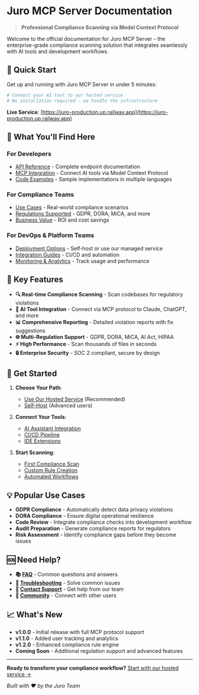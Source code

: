 # Juro MCP Server Documentation

> **Professional Compliance Scanning via Model Context Protocol**

Welcome to the official documentation for Juro MCP Server - the enterprise-grade compliance scanning solution that integrates seamlessly with AI tools and development workflows.

## 🚀 Quick Start

Get up and running with Juro MCP Server in under 5 minutes:

```bash
# Connect your AI tool to our hosted service
# No installation required - we handle the infrastructure
```

**Live Service**: [https://juro-production.up.railway.app](https://juro-production.up.railway.app)

## 📖 What You'll Find Here

### **For Developers**
- [API Reference](./api/README.md) - Complete endpoint documentation
- [MCP Integration](./mcp/README.md) - Connect AI tools via Model Context Protocol
- [Code Examples](./examples/README.md) - Sample implementations in multiple languages

### **For Compliance Teams**
- [Use Cases](./use-cases/README.md) - Real-world compliance scenarios
- [Regulations Supported](./regulations/README.md) - GDPR, DORA, MiCA, and more
- [Business Value](./business-value/README.md) - ROI and cost savings

### **For DevOps & Platform Teams**
- [Deployment Options](./deployment/README.md) - Self-host or use our managed service
- [Integration Guides](./integration/README.md) - CI/CD and automation
- [Monitoring & Analytics](./monitoring/README.md) - Track usage and performance

## 🎯 Key Features

- **🔍 Real-time Compliance Scanning** - Scan codebases for regulatory violations
- **🤖 AI Tool Integration** - Connect via MCP protocol to Claude, ChatGPT, and more
- **📊 Comprehensive Reporting** - Detailed violation reports with fix suggestions
- **🌐 Multi-Regulation Support** - GDPR, DORA, MiCA, AI Act, HIPAA
- **⚡ High Performance** - Scan thousands of files in seconds
- **🔒 Enterprise Security** - SOC 2 compliant, secure by design

## 🚀 Get Started

1. **Choose Your Path**:
   - [Use Our Hosted Service](./deployment/hosted.md) (Recommended)
   - [Self-Host](./deployment/self-host.md) (Advanced users)

2. **Connect Your Tools**:
   - [AI Assistant Integration](./mcp/ai-tools.md)
   - [CI/CD Pipeline](./integration/ci-cd.md)
   - [IDE Extensions](./integration/ide.md)

3. **Start Scanning**:
   - [First Compliance Scan](./examples/first-scan.md)
   - [Custom Rule Creation](./rules/custom-rules.md)
   - [Automated Workflows](./integration/automation.md)

## 💡 Popular Use Cases

- **GDPR Compliance** - Automatically detect data privacy violations
- **DORA Compliance** - Ensure digital operational resilience
- **Code Review** - Integrate compliance checks into development workflow
- **Audit Preparation** - Generate compliance reports for regulators
- **Risk Assessment** - Identify compliance gaps before they become issues

## 🆘 Need Help?

- **📚 [FAQ](./support/faq.md)** - Common questions and answers
- **🔧 [Troubleshooting](./support/troubleshooting.md)** - Solve common issues
- **📧 [Contact Support](./support/contact.md)** - Get help from our team
- **💬 [Community](./support/community.md)** - Connect with other users

## 📈 What's New

- **v1.0.0** - Initial release with full MCP protocol support
- **v1.1.0** - Added user tracking and analytics
- **v1.2.0** - Enhanced compliance rule engine
- **Coming Soon** - Additional regulation support and advanced features

---

**Ready to transform your compliance workflow?** [Start with our hosted service →](./deployment/hosted.md)

*Built with ❤️ by the Juro Team*
